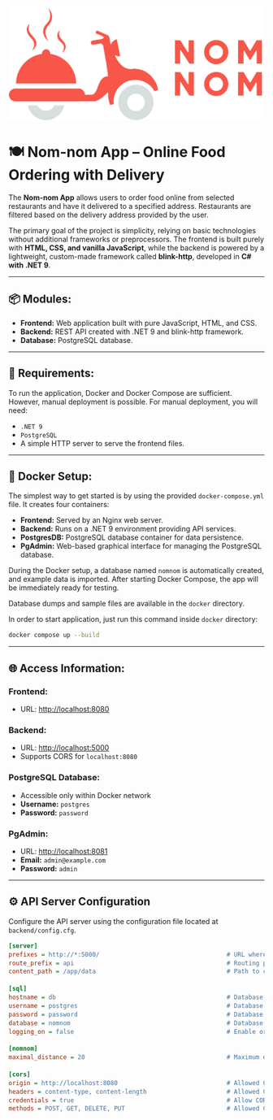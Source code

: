<img src="frontend/images/logo.png" alt="Nom-nom Logo" width="500"/>

# 🍽️ Nom-nom App – Online Food Ordering with Delivery

The **Nom-nom App** allows users to order food online from selected restaurants and have it delivered to a specified address. Restaurants are filtered based on the delivery address provided by the user.

The primary goal of the project is simplicity, relying on basic technologies without additional frameworks or preprocessors. The frontend is built purely with **HTML, CSS, and vanilla JavaScript**, while the backend is powered by a lightweight, custom-made framework called **blink-http**, developed in **C# with .NET 9**.

---

## 📦 Modules:

* **Frontend:** Web application built with pure JavaScript, HTML, and CSS.
* **Backend:** REST API created with .NET 9 and blink-http framework.
* **Database:** PostgreSQL database.

---

## 🚀 Requirements:

To run the application, Docker and Docker Compose are sufficient. However, manual deployment is possible. For manual deployment, you will need:

* `.NET 9`
* `PostgreSQL`
* A simple HTTP server to serve the frontend files.

---

## 🐳 Docker Setup:

The simplest way to get started is by using the provided `docker-compose.yml` file. It creates four containers:

* **Frontend:** Served by an Nginx web server.
* **Backend:** Runs on a .NET 9 environment providing API services.
* **PostgresDB:** PostgreSQL database container for data persistence.
* **PgAdmin:** Web-based graphical interface for managing the PostgreSQL database.

During the Docker setup, a database named `nomnom` is automatically created, and example data is imported. After starting Docker Compose, the app will be immediately ready for testing.

Database dumps and sample files are available in the `docker` directory.

In order to start application, just run this command inside `docker` directory:
```sh
docker compose up --build
```

---

## 🌐 Access Information:

### Frontend:

* URL: [http://localhost:8080](http://localhost:8080)

### Backend:

* URL: [http://localhost:5000](http://localhost:5000)
* Supports CORS for `localhost:8080`

### PostgreSQL Database:

* Accessible only within Docker network
* **Username:** `postgres`
* **Password:** `password`

### PgAdmin:

* URL: [http://localhost:8081](http://localhost:8081)
* **Email:** `admin@example.com`
* **Password:** `admin`

---

## ⚙️ API Server Configuration

Configure the API server using the configuration file located at `backend/config.cfg`.

```ini
[server]
prefixes = http://*:5000/                                   # URL where the server listens
route_prefix = api                                          # Routing prefix
content_path = /app/data                                    # Path to content directory (e.g., restaurant banners)

[sql]
hostname = db                                               # Database server address
username = postgres                                         # Database username
password = password                                         # Database user password
database = nomnom                                           # Database name
logging_on = false                                          # Enable or disable SQL query logging

[nomnom]
maximal_distance = 20                                       # Maximum distance in kilometers for restaurant search

[cors]
origin = http://localhost:8080                              # Allowed CORS origins
headers = content-type, content-length                      # Allowed CORS headers
credentials = true                                          # Allow CORS credentials
methods = POST, GET, DELETE, PUT                            # Allowed CORS methods
```

